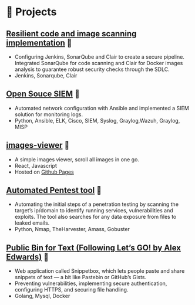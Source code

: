# 🧪 Projects

## [Resilient code and image scanning implementation]() 🔗
  
- Configuring Jenkins, SonarQube and Clair to create a secure pipeline. Integrated SonarQube for code scanning and
Clair for Docker images analysis to guarantee robust security checks through the SDLC.
- Jenkins, Sonarqube, Clair

## [Open Souce SIEM]() 🔗
- Automated network configuration with Ansible and implemented a SIEM solution for monitoring logs.
- Python, Ansible, ELK, Cisco, SIEM, Syslog, Graylog,Wazuh, Graylog, MISP

## [images-viewer]() 🔗
- A simple images viewer, scroll all images in one go.
- React, Javascript
- Hosted on [Github Pages](https://noworneverev.github.io/images-viewer/) 

## [Automated Pentest tool]() 🔗
- Automating the initial steps of a penetration testing by scanning the target’s ip/domain to identify running services,
vulnerabilities and exploits. The tool also searches for any data exposure from files to leaked emails.
- Python, Nmap, TheHarvester, Amass, Gobuster

## [Public Bin for Text (Following Let’s GO! by Alex Edwards)]() 🔗
- Web application called Snippetbox, which lets people paste and share snippets of text — a bit like Pastebin or
GitHub’s Gists.
- Preventing vulnerabilities, implementing secure authentication, configuring HTTPS, and securing file handling.
- Golang, Mysql, Docker